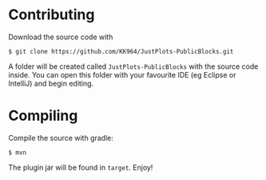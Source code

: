 Contributing
==========
Download the source code with

    $ git clone https://github.com/KK964/JustPlots-PublicBlocks.git

A folder will be created called `JustPlots-PublicBlocks` with the source code inside.
You can open this folder with your favourite IDE (eg Eclipse or IntelliJ) and
begin editing.

Compiling
=========
Compile the source with gradle:

    $ mvn

The plugin jar will be found in `target`. Enjoy!